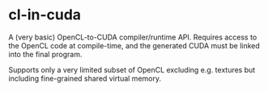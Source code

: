 # cl-in-cuda

A (very basic) OpenCL-to-CUDA compiler/runtime API.
Requires access to the OpenCL code at compile-time, and the generated CUDA must be linked into the final program.

Supports only a very limited subset of OpenCL excluding e.g. textures but including fine-grained shared virtual memory.
